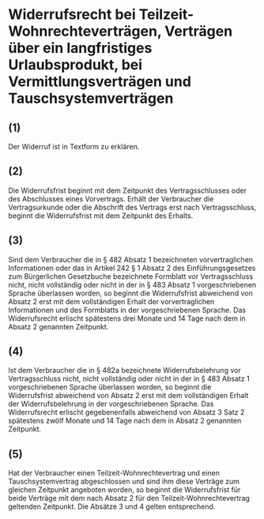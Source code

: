 # Widerrufsrecht bei Teilzeit-Wohnrechteverträgen, Verträgen über ein langfristiges Urlaubsprodukt, bei Vermittlungsverträgen und Tauschsystemverträgen



## (1)

 Der Widerruf ist in Textform zu erklären.

## (2)

 Die Widerrufsfrist beginnt mit dem Zeitpunkt des Vertragsschlusses oder des Abschlusses eines Vorvertrags. Erhält der Verbraucher die Vertragsurkunde oder die Abschrift des Vertrags erst nach Vertragsschluss, beginnt die Widerrufsfrist mit dem Zeitpunkt des Erhalts.

## (3)

 Sind dem Verbraucher die in § 482 Absatz 1 bezeichneten vorvertraglichen Informationen oder das in Artikel 242 § 1 Absatz 2 des Einführungsgesetzes zum Bürgerlichen Gesetzbuche bezeichnete Formblatt vor Vertragsschluss nicht, nicht vollständig oder nicht in der in § 483 Absatz 1 vorgeschriebenen Sprache überlassen worden, so beginnt die Widerrufsfrist abweichend von Absatz 2 erst mit dem vollständigen Erhalt der vorvertraglichen Informationen und des Formblatts in der vorgeschriebenen Sprache. Das Widerrufsrecht erlischt spätestens drei Monate und 14 Tage nach dem in Absatz 2 genannten Zeitpunkt.

## (4)

 Ist dem Verbraucher die in § 482a bezeichnete Widerrufsbelehrung vor Vertragsschluss nicht, nicht vollständig oder nicht in der in § 483 Absatz 1 vorgeschriebenen Sprache überlassen worden, so beginnt die Widerrufsfrist abweichend von Absatz 2 erst mit dem vollständigen Erhalt der Widerrufsbelehrung in der vorgeschriebenen Sprache. Das Widerrufsrecht erlischt gegebenenfalls abweichend von Absatz 3 Satz 2 spätestens zwölf Monate und 14 Tage nach dem in Absatz 2 genannten Zeitpunkt.

## (5)

 Hat der Verbraucher einen Teilzeit-Wohnrechtevertrag und einen Tauschsystemvertrag abgeschlossen und sind ihm diese Verträge zum gleichen Zeitpunkt angeboten worden, so beginnt die Widerrufsfrist für beide Verträge mit dem nach Absatz 2 für den Teilzeit-Wohnrechtevertrag geltenden Zeitpunkt. Die Absätze 3 und 4 gelten entsprechend. 

